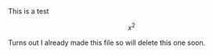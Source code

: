 

This is a test

$$x^2 \tag{3e}$$

Turns out I already made this file so will delete this one soon.
